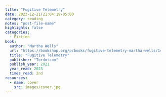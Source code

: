 ```yaml
---
title: "Fugitive Telemetry"
date: 2023-12-21T21:04:19-05:00
category: reading
notes: "post-file-name"
highlights: false
categories:
  - Fiction
book:
  author: "Martha Wells"
  url: "https://bookshop.org/p/books/fugitive-telemetry-martha-wells/14596858"
  title: "Fugitive Telemetry"
  publisher: "Tordotcom"
  publish_year: 2021
  year_read: 2023
  times_read: 2nd
resources:
  - name: cover
    src: images/cover.jpg
---
```


